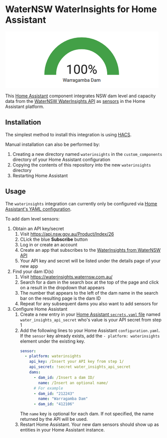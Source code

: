 
# WaterNSW WaterInsights for Home Assistant

![Dam level sensor dashboard example](https://github.com/battlemoose/waternsw-waterinsights-ha/blob/main/assets/dashboard-level-example.png)

This [Home Assistant](https://www.home-assistant.io/) component integrates NSW dam level and capacity data from the [WaterNSW WaterInsights API][1] as [sensors](https://www.home-assistant.io/integrations/sensor/) in the Home Assistant platform.

## Installation
 
The simplest method to install this integration is using [HACS](https://hacs.xyz/).

Manual installation can also be performed by:

 1. Creating a new directory named `waterinsights` in the `custom_components` directory of your Home Assistant configuration
 1. Copying the contents of this repository into the new `waterinsights` directory
 1. Restarting Home Assistant

## Usage

The `waterinsights` integration can currently only be configured via [Home Assistant's YAML configuration](https://www.home-assistant.io/docs/configuration/).

To add dam level sensors:

 1. Obtain an API key/secret
     1. Visit https://api.nsw.gov.au/Product/Index/26
     1. CLick the blue **Subscribe** button
     1. Log in or create an account
     1. Create an app that subscribes to the [WaterInsights from WaterNSW API][1]
     1. Your API key and secret will be listed under the details page of your new app
 1. Find your dam ID(s)
     1. Visit https://waterinsights.waternsw.com.au/
     1. Search for a dam in the search box at the top of the page and click on a result in the dropdown that appears
     1. The number that appears to the left of the dam name in the search bar on the resulting page is the dam ID
     1. Repeat for any subsequent dams you also want to add sensors for
 1. Configure Home Assistant
     1. Create a new entry in your [Home Assistant `secrets.yaml` file](https://www.home-assistant.io/docs/configuration/secrets/) named `water_insights_api_secret` who's value is your API secret from step 1
     1. Add the following lines to your Home Assistant `configuration.yaml`. If the `sensor` key already exists, add the `- platform: waterinsights` element under the existing key.
        ``` yaml
        sensor:
          - platform: waterinsights
            api_key: /Insert your API key from step 1/
            api_secret: !secret water_insights_api_secret
            dams:
              - dam_id: /Insert a dam ID/
                name: /Insert an optional name/
              # For example
              - dam_id: "212243"
                name: "Warragamba Dam"
              - dam_id: "412106"
        ```
        The `name` key is optional for each dam. If not specified, the name returned by the API will be used.
     1. Restart Home Assistant. Your new dam sensors should show up as entities in your Home Assistant instance.

[1]: https://api.nsw.gov.au/Product/Index/26
